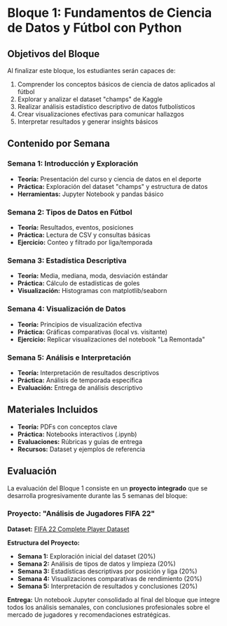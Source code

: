 # Bloque 1: Fundamentos de Ciencia de Datos y Fútbol con Python

## Objetivos del Bloque

Al finalizar este bloque, los estudiantes serán capaces de:

1. Comprender los conceptos básicos de ciencia de datos aplicados al fútbol
2. Explorar y analizar el dataset "champs" de Kaggle
3. Realizar análisis estadístico descriptivo de datos futbolísticos
4. Crear visualizaciones efectivas para comunicar hallazgos
5. Interpretar resultados y generar insights básicos

## Contenido por Semana

### Semana 1: Introducción y Exploración
- **Teoría:** Presentación del curso y ciencia de datos en el deporte
- **Práctica:** Exploración del dataset "champs" y estructura de datos
- **Herramientas:** Jupyter Notebook y pandas básico

### Semana 2: Tipos de Datos en Fútbol
- **Teoría:** Resultados, eventos, posiciones
- **Práctica:** Lectura de CSV y consultas básicas
- **Ejercicio:** Conteo y filtrado por liga/temporada

### Semana 3: Estadística Descriptiva
- **Teoría:** Media, mediana, moda, desviación estándar
- **Práctica:** Cálculo de estadísticas de goles
- **Visualización:** Histogramas con matplotlib/seaborn

### Semana 4: Visualización de Datos
- **Teoría:** Principios de visualización efectiva
- **Práctica:** Gráficas comparativas (local vs. visitante)
- **Ejercicio:** Replicar visualizaciones del notebook "La Remontada"

### Semana 5: Análisis e Interpretación
- **Teoría:** Interpretación de resultados descriptivos
- **Práctica:** Análisis de temporada específica
- **Evaluación:** Entrega de análisis descriptivo

## Materiales Incluidos

- **Teoría:** PDFs con conceptos clave
- **Práctica:** Notebooks interactivos (.ipynb)
- **Evaluaciones:** Rúbricas y guías de entrega
- **Recursos:** Dataset y ejemplos de referencia

## Evaluación

La evaluación del Bloque 1 consiste en un **proyecto integrado** que se desarrolla progresivamente durante las 5 semanas del bloque:

### Proyecto: "Análisis de Jugadores FIFA 22"

**Dataset:** [FIFA 22 Complete Player Dataset](https://www.kaggle.com/datasets/stefanoleone992/fifa-22-complete-player-dataset)

**Estructura del Proyecto:**
- **Semana 1:** Exploración inicial del dataset (20%)
- **Semana 2:** Análisis de tipos de datos y limpieza (20%) 
- **Semana 3:** Estadísticas descriptivas por posición y liga (20%)
- **Semana 4:** Visualizaciones comparativas de rendimiento (20%)
- **Semana 5:** Interpretación de resultados y conclusiones (20%)

**Entrega:** Un notebook Jupyter consolidado al final del bloque que integre todos los análisis semanales, con conclusiones profesionales sobre el mercado de jugadores y recomendaciones estratégicas.
